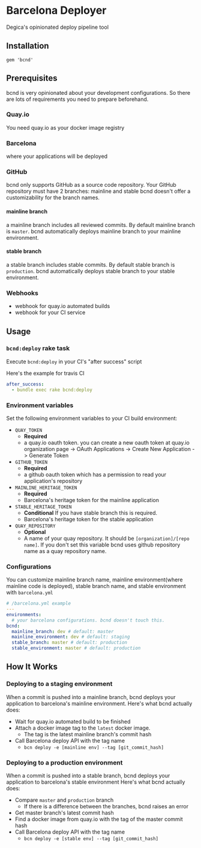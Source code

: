 # Barcelona Deployer

Degica's opinionated deploy pipeline tool

## Installation

```
gem 'bcnd'
```

## Prerequisites

bcnd is very opinionated about your development configurations.
So there are lots of requirements you need to prepare beforehand.

### Quay.io

You need quay.io as your docker image registry

### Barcelona

where your applications will be deployed

### GitHub

bcnd only supports GitHub as a source code repository.
Your GitHub repository must have 2 branches: mainline and stable
bcnd doesn't offer a customizability for the branch names.

#### mainline branch

a mainline branch includes all reviewed commits. By default mainline branch is `master`.
bcnd automatically deploys mainline branch to your mainline environment.

#### stable branch

a stable branch includes stable commits. By default stable branch is `production`.
bcnd automatically deploys stable branch to your stable environment.

### Webhooks

- webhook for quay.io automated builds
- webhook for your CI service

## Usage

### `bcnd:deploy` rake task

Execute `bcnd:deploy` in your CI's "after success" script

Here's the example for travis CI

```yml
after_success:
  - bundle exec rake bcnd:deploy
```

### Environment variables

Set the following environment variables to your CI build environment:

- `QUAY_TOKEN`
  - **Required**
  - a quay.io oauth token. you can create a new oauth token at quay.io organization page -> OAuth Applications -> Create New Application -> Generate Token
- `GITHUB_TOKEN`
  - **Required**
  - a github oauth token which has a permission to read your application's repository
- `MAINLINE_HERITAGE_TOKEN`
  - **Required**
  - Barcelona's heritage token for the mainline application
- `STABLE_HERITAGE_TOKEN`
  - **Conditional** If you have stable branch this is required.
  - Barcelona's heritage token for the stable application
- `QUAY_REPOSITORY`
  - **Optional**
  - A name of your quay repository. It should be `[organization]/[repo name]`. If you don't set this variable bcnd uses github repository name as a quay repository name.

### Configurations

You can customize mainline branch name, mainline environment(where mainline code is deployed), stable branch name, and stable environment with `barcelona.yml`

```yaml
# /barcelona.yml example
---
environments:
  # your barcelona configurations. bcnd doesn't touch this.
bcnd:
  mainline_branch: dev # default: master
  mainline_environment: dev # default: staging
  stable_branch: master # default: production
  stable_environment: master # default: production
```

## How It Works

### Deploying to a staging environment

When a commit is pushed into a mainline branch, bcnd deploys your application to barcelona's mainline environment.
Here's what bcnd actually does:

- Wait for quay.io automated build to be finished
- Attach a docker image tag to the `latest` docker image.
  - The tag is the latest mainline branch's commit hash
- Call Barcelona deploy API with the tag name
  - `bcn deploy -e [mainline env] --tag [git_commit_hash]`

### Deploying to a production environment

When a commit is pushed into a stable branch, bcnd deploys your application to barcelona's stable environment
Here's what bcnd actually does:

- Compare `master` and `production` branch
  - If there is a difference between the branches, bcnd raises an error
- Get master branch's latest commit hash
- Find a docker image from quay.io with the tag of the master commit hash
- Call Barcelona deploy API with the tag name
  - `bcn deploy -e [stable env] --tag [git_commit_hash]`
 
